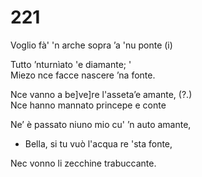# 221
  
Voglio fà' 'n arche sopra ’a 'nu ponte (i)  
  
Tutto ’nturnìato 'e diamante; '  
Miezo nce facce nascere ’na fonte.  
  
Nce vanno a be]ve]re l'asseta’e amante, (?.)  
Nce hanno mannato princepe e conte  
  
Ne’ è passato niuno mio cu' ’n auto amante,  
  
- Bella, si tu vuò l'acqua re 'sta fonte,  
  
Nec vonno li zecchine trabuccante.  
  

